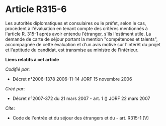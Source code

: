 # Article R315-6

Les autorités diplomatiques et consulaires ou le préfet, selon le cas, procèdent à l'évaluation en tenant compte des critères
mentionnés à l'article R. 315-1 après avoir entendu l'étranger, s'ils l'estiment utile. La demande de carte de séjour portant
la mention "compétences et talents", accompagnée de cette évaluation et d'un avis motivé sur l'intérêt du projet et
l'aptitude du candidat, est transmise au ministre de l'intérieur.

**Liens relatifs à cet article**

_Codifié par_:

  - Décret n°2006-1378 2006-11-14 JORF 15 novembre 2006

_Créé par_:

  - Décret n°2007-372 du 21 mars 2007 - art. 1 () JORF 22 mars 2007

_Cite_:

  - Code de l'entrée et du séjour des étrangers et du  - art. R315-1 (V)
